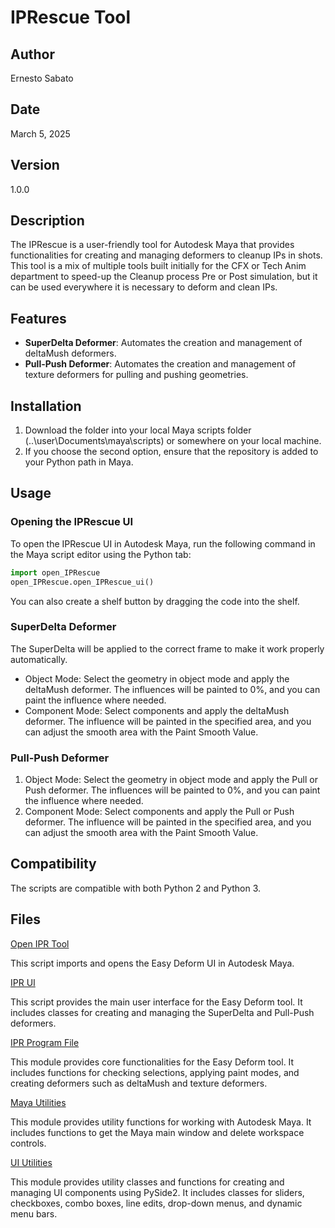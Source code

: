 # IPRescue Tool

## Author
Ernesto Sabato

## Date
March 5, 2025

## Version
1.0.0

## Description

The IPRescue is a user-friendly tool for Autodesk Maya that provides functionalities for creating and managing deformers 
to cleanup IPs in shots.
This tool is a mix of multiple tools built initially for the CFX or Tech Anim department to speed-up the Cleanup process 
Pre or Post simulation, but it can be used everywhere it is necessary to deform and clean IPs.

## Features

- **SuperDelta Deformer**: Automates the creation and management of deltaMush deformers.
- **Pull-Push Deformer**: Automates the creation and management of texture deformers for pulling and pushing geometries.

## Installation

1. Download the folder into your local Maya scripts folder (..\user\Documents\maya\scripts\) or somewhere on your local machine.
2. If you choose the second option, ensure that the repository is added to your Python path in Maya.

## Usage

### Opening the IPRescue UI

To open the IPRescue UI in Autodesk Maya, run the following command in the Maya script editor using the Python tab:

```python
import open_IPRescue
open_IPRescue.open_IPRescue_ui()
```

You can also create a shelf button by dragging the code into the shelf.

### SuperDelta Deformer
The SuperDelta will be applied to the correct frame to make it work properly automatically.

- Object Mode: Select the geometry in object mode and apply the deltaMush deformer. 
The influences will be painted to 0%, and you can paint the influence where needed.
- Component Mode: Select components and apply the deltaMush deformer. 
The influence will be painted in the specified area, and you can adjust the smooth area with the Paint Smooth Value.

### Pull-Push Deformer

1. Object Mode: Select the geometry in object mode and apply the Pull or Push deformer. 
The influences will be painted to 0%, and you can paint the influence where needed.
2. Component Mode: Select components and apply the Pull or Push deformer. 
The influence will be painted in the specified area, and you can adjust the smooth area with the Paint Smooth Value.

## Compatibility
The scripts are compatible with both Python 2 and Python 3.

## Files

[Open IPR Tool](../IPRescue_Tool/open_IPRescue.py)

This script imports and opens the Easy Deform UI in Autodesk Maya.

[IPR UI](../IPRescue_Tool/Scripts/IPRescue_UI.py)

This script provides the main user interface for the Easy Deform tool. 
It includes classes for creating and managing the SuperDelta and Pull-Push deformers.

[IPR Program File](../IPRescue_Tool/Scripts/IPRescue_prog.py)

This module provides core functionalities for the Easy Deform tool. 
It includes functions for checking selections, applying paint modes, and creating deformers such as deltaMush and texture deformers.

[Maya Utilities](..\IPRescue_Tool/Scripts/Resources/maya_utils.py)

This module provides utility functions for working with Autodesk Maya. 
It includes functions to get the Maya main window and delete workspace controls.

[UI Utilities](../IPRescue_Tool/Scripts/Resources/UI_utils.py)

This module provides utility classes and functions for creating and managing UI components using PySide2. 
It includes classes for sliders, checkboxes, combo boxes, line edits, drop-down menus, and dynamic menu bars.
